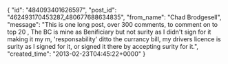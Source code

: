  {
   "id": "484093401626597",
   "post_id": "462493170453287_480677688634835",
   "from_name": "Chad Brodgesell",
   "message": "This is one long post, over 300 comments, to comment on to top 20 , The BC is mine as Benificiary but not surity as I didn't sign for it making it my m, 'responsability' ditto the currancy bill, my drivers licence is surity as I signed for it, or signed it there by accepting surity for it.",
   "created_time": "2013-02-23T04:45:22+0000"
 }
